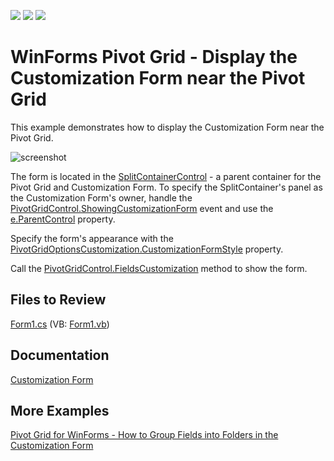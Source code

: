 <!-- default badges list -->
![](https://img.shields.io/endpoint?url=https://codecentral.devexpress.com/api/v1/VersionRange/128581900/21.2.3%2B)
[![](https://img.shields.io/badge/Open_in_DevExpress_Support_Center-FF7200?style=flat-square&logo=DevExpress&logoColor=white)](https://supportcenter.devexpress.com/ticket/details/E4572)
[![](https://img.shields.io/badge/📖_How_to_use_DevExpress_Examples-e9f6fc?style=flat-square)](https://docs.devexpress.com/GeneralInformation/403183)
<!-- default badges end -->

# WinForms Pivot Grid - Display the Customization Form near the Pivot Grid

This example demonstrates how to display the Customization Form near the Pivot Grid.

![screenshot](./images/screenshot.png)

The form is located in the [SplitContainerControl](https://docs.devexpress.com/WindowsForms/DevExpress.XtraEditors.SplitContainerControl) - a parent container for the Pivot Grid and Customization Form. To specify the SplitContainer's panel as the Customization Form's owner, handle the [PivotGridControl.ShowingCustomizationForm](https://docs.devexpress.com/WindowsForms/DevExpress.XtraPivotGrid.PivotGridControl.ShowingCustomizationForm) event and use the [e.ParentControl](https://docs.devexpress.com/WindowsForms/DevExpress.XtraPivotGrid.CustomizationFormShowingEventArgs.ParentControl) property. 

Specify the form's appearance with the [PivotGridOptionsCustomization.CustomizationFormStyle](https://docs.devexpress.com/CoreLibraries/DevExpress.XtraPivotGrid.PivotGridOptionsCustomization.CustomizationFormStyle) property.

Call the [PivotGridControl.FieldsCustomization](https://docs.devexpress.com/WindowsForms/DevExpress.XtraPivotGrid.PivotGridControl.FieldsCustomization.overloads) method to show the form.

## Files to Review

[Form1.cs](./CS/StandaloneCustForm/Form1.cs) (VB: [Form1.vb](./VB/StandaloneCustForm/Form1.vb))

## Documentation

[Customization Form](https://docs.devexpress.com/WindowsForms/11785/controls-and-libraries/pivot-grid/layout/customization-form/customization-form-overview)

## More Examples 

[Pivot Grid for WinForms - How to Group Fields into Folders in the Customization Form](https://github.com/DevExpress-Examples/winforms-pivot-create-user-folders-within-the-customization-form)
